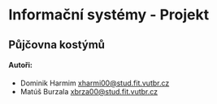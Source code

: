 # Informační systémy - Projekt
## Půjčovna kostýmů

#### Autoři:
- Dominik Harmim <xharmi00@stud.fit.vutbr.cz>
- Matúš Burzala <xbrza00@stud.fit.vutbr.cz>

